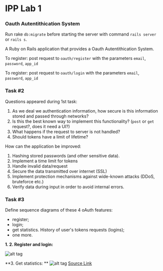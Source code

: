 # IPP Lab 1

### Oauth Autentithication System

Run rake `db:migrate` before starting the server with command `rails server` or `rails s`.

A Ruby on Rails application that provides a Oauth Autentithication System.

To register:
post request to `oauth/register` with the parameters `email`, `password`, `app_id`

To register:
post request to `oauth/login` with the parameters `email`, `password`, `app_id`
 
### Task #2

Questions appeared during 1st task:
  1. As we deal we authentication information, how secure is this information stored and passed through networks?
  2. Is this the best known way to implement this functionality? (`post` or `get` request?, does it need a UI?)
  3. What happens if the request to server is not handled?
  4. Should tokens have a limit of lifetime?

How can the application be improved:
  1. Hashing stored passwords (and other sensitive data).
  2. Implement a time limit for tokens
  3. Handle invalid data/request
  4. Secure the data transmitted over internet (SSL)
  5. Implement protection mechanisms against wide-known attacks (DDoS, bruteforce etc.)
  6. Verify data during input in order to avoid internal errors.


### Task #3

Define sequence diagrams of these 4 oAuth features:
* register;
* login;
* get statistics. History of user's tokens requests (logins);
* one more.
  
**1. 2. Register and login:**

![alt tag](http://i.imgur.com/lnE2Gr9.png)
  
**3. Get statistics: **
![alt tag](http://i.imgur.com/mriYfssl.png)
[Source Link](http://www.websequencediagrams.com/?lz=dGl0bGUgQXV0aG9yaXphdGlvbiBDb2RlIChyZWdpc3RyAA0GJiBsb2dpbikKCgpwYXJ0aWNpcGFudCAiVXNlciIgYXMgVQAKDlJlc291cmNlIE93bgAbB1JPAC0OAGYOU2VydgBEB0FTAFYORGF0YWJhc2UAYwVEQgoKClUtPitBUzogRXhjaGFuZ2UAgSwGZm9yIEFjY2VzcyBUb2tlbgpub3RlIG92ZXIgQVM6IGFwcF9pZCwgZW1haWwsIHVzZXIKQVMtLT4-LVU6ACsOClUtLT4rREI6IFJlcXVlc3QgVXNlciBTdGF0aXN0aWNzAFALREI6IEdlbmVyYXRlABsHY3RpY3MgSlNPTi9YTUwKREIAXQhTZW5kAEYFcwBCCgoKbG9vcACBTgVEQjogQ2FsbCBBUEkgdXNpbmcAgUIOAD8KUmVzcG9uc2Ugd2l0aCBEYXRhCmVuZA&s=qsd)